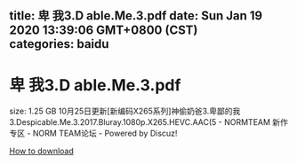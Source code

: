 
title: 卑 我3.D able.Me.3.pdf
date: Sun Jan 19 2020 13:39:06 GMT+0800 (CST)    
categories: baidu
---

# 卑 我3.D able.Me.3.pdf
size: 1.25 GB
 10月25日更新[新编码X265系列]神偷奶爸3.卑鄙的我3.Despicable.Me.3.2017.Bluray.1080p.X265.HEVC.AAC(5 - NORMTEAM 新作专区 - NORM TEAM论坛 - Powered by Discuz!
 

[How to download](https://bpcam.bemobtrk.com/go/2ceec3aa-1ca2-46d6-b9ff-aaa5c184517c?jno=581)